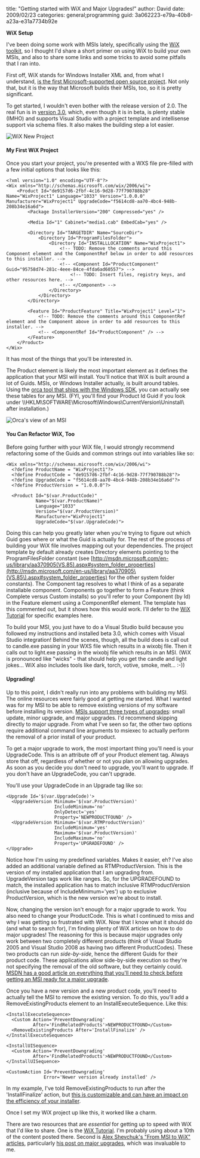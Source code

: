 
title: "Getting started with WiX and Major Upgrades!"
author: David
date: 2009/02/23
categories: general;programming
guid: 3a062223-e79a-40b8-a23a-e31a7734b92e

<strong>WiX Setup</strong> 

I've been doing some work with MSIs lately, specifically using the [WiX toolkit](http://wix.sourceforge.net/), so I thought I'd share a short primer on using WiX to build your own MSIs, and also to share some links and some tricks to avoid some pitfalls that I ran into.

First off, WiX stands for Windows Installer XML and, from what I understand, [is the first Microsoft-supported open source project](http://blogs.msdn.com/robmen/archive/2004/04/05/107709.aspx). Not only that, but it is the way that Microsoft builds their MSIs, too, so it is pretty significant. 

To get started, I wouldn't even bother with the release version of 2.0. The real fun is in [version 3.0](http://wix.sourceforge.net/downloadv3.html), which, even though it is in beta, is plenty stable (IMHO) and supports Visual Studio with a project template and intellisense support via schema files. It also makes the building step a lot easier. 

![WiX New Project](https://s3.amazonaws.com/mohundro/blog/WindowsLiveWriter/GettingstartedwithWiXandMajorUpgrades_BFD6/image_2.png)

#### My First WiX Project

Once you start your project, you're presented with a WXS file pre-filled with a few initial options that looks like this:

    <?xml version="1.0" encoding="UTF-8"?>
    <Wix xmlns="http://schemas.microsoft.com/wix/2006/wi">
        <Product Id="de9157d6-2fbf-4c16-9d28-77f790788b28" Name="WixProject1" Language="1033" Version="1.0.0.0" Manufacturer="WixProject1" UpgradeCode="f5614cd8-aa70-4bc4-948b-208b34e16a6d">
            <Package InstallerVersion="200" Compressed="yes" />

            <Media Id="1" Cabinet="media1.cab" EmbedCab="yes" />

            <Directory Id="TARGETDIR" Name="SourceDir">
                <Directory Id="ProgramFilesFolder">
                    <Directory Id="INSTALLLOCATION" Name="WixProject1">
                        <!-- TODO: Remove the comments around this Component element and the ComponentRef below in order to add resources to this installer. -->
                        <!-- <Component Id="ProductComponent" Guid="95758d74-281c-4eee-84ce-4fda6ad60557"> -->
                            <!-- TODO: Insert files, registry keys, and other resources here. -->
                        <!-- </Component> -->
                    </Directory>
                </Directory>
            </Directory>

            <Feature Id="ProductFeature" Title="WixProject1" Level="1">
                <!-- TODO: Remove the comments around this ComponentRef element and the Component above in order to add resources to this installer. -->
                <!-- <ComponentRef Id="ProductComponent" /> -->
            </Feature>
        </Product>
    </Wix>

It has most of the things that you'll be interested in. 

The Product element is likely the most important element as it defines the application that your MSI will install. You'll notice that WiX is built around a lot of Guids. MSIs, or Windows Installer actually, is built around tables. Using the [orca tool that ships with the Windows SDK](http://msdn.microsoft.com/en-us/library/aa370557.aspx), you can actually see these tables for any MSI. (FYI, you'll find your Product Id Guid if you look under \\\\HKLM\SOFTWARE\Microsoft\Windows\CurrentVersion\Uninstall\ after installation.)

![Orca's view of an MSI](https://s3.amazonaws.com/mohundro/blog/WindowsLiveWriter/GettingstartedwithWiXandMajorUpgrades_BFD6/image_4.png) 

#### You Can Refactor WiX, Too

Before going further with your WiX file, I would strongly recommend refactoring some of the Guids and common strings out into variables like so:

    <Wix xmlns="http://schemas.microsoft.com/wix/2006/wi">
      <?define ProductName = "WixProject1"?>
      <?define ProductCode = "de9157d6-2fbf-4c16-9d28-77f790788b28"?>
      <?define UpgradeCode = "f5614cd8-aa70-4bc4-948b-208b34e16a6d"?>
      <?define ProductVersion = "1.0.0.0"?>

      <Product Id="$(var.ProductCode)"
               Name="$(var.ProductName)"
               Language="1033"
               Version="$(var.ProductVersion)"
               Manufacturer="WixProject1"
               UpgradeCode="$(var.UpgradeCode)">

Doing this can help you greatly later when you're trying to figure out which Guid goes where or what the Guid is actually for. The rest of the process of building your WiX file involves mapping out your dependencies. The project template by default already creates Directory elements pointing to the ProgramFilesFolder constant (see [http://msdn.microsoft.com/en-us/library/aa370905(VS.85).aspx#system_folder_properties](http://msdn.microsoft.com/en-us/library/aa370905\(VS.85\).aspx#system_folder_properties) for the other system folder constants). The Component tag resolves to what I think of as a separate installable component. Components go together to form a Feature (think Complete versus Custom installs) so you'll refer to your Component (by Id) in the Feature element using a ComponentRef element. The template has this commented out, but it shows how this would work. I'll defer to the [WiX Tutorial](http://www.tramontana.co.hu/wix/) for specific examples here.

To build your MSI, you just have to do a Visual Studio build because you followed my instructions and installed beta 3.0, which comes with Visual Studio integration! Behind the scenes, though, all the build does is call out to candle.exe passing in your WXS file which results in a wixobj file. Then it calls out to light.exe passing in the wixobj file which results in an MSI. (WiX is pronounced like "wicks" - that should help you get the candle and light jokes... WiX also includes tools like dark, torch, votive, smoke, melt... :-))

#### Upgrading!

Up to this point, I didn't really run into any problems with building my MSI. The online resources were fairly good at getting me started. What I wanted was for my MSI to be able to remove existing versions of my software before installing its version. [MSIs support three types of upgrades](http://msdn.microsoft.com/en-us/library/aa370579\(VS.85\).aspx): small update, minor upgrade, and major upgrades. I'd recommend skipping directly to major upgrade. From what I've seen so far, the other two options require additional command line arguments to msiexec to actually perform the removal of a prior install of your product.

To get a major upgrade to work, the most important thing you'll need is your UpgradeCode. This is an attribute off of your Product element tag. Always store that off, regardless of whether or not you plan on allowing upgrades. As soon as you decide you don't need to upgrade, you'll want to upgrade. If you don't have an UpgradeCode, you can't upgrade.

You'll use your UpgradeCode in an Upgrade tag like so:

    <Upgrade Id='$(var.UpgradeCode)'>
      <UpgradeVersion Minimum='$(var.ProductVersion)'
                      IncludeMinimum='no'
                      OnlyDetect='yes'
                      Property='NEWPRODUCTFOUND' />
      <UpgradeVersion Minimum='$(var.RTMProductVersion)'
                      IncludeMinimum='yes'
                      Maximum='$(var.ProductVersion)'
                      IncludeMaximum='no'
                      Property='UPGRADEFOUND' />
    </Upgrade>

Notice how I'm using my predefined variables. Makes it easier, eh? I've also added an additional variable defined as RTMProductVersion. This is the version of my installed application that I am upgrading from. UpgradeVersion tags work like ranges. So, for the UPGRADEFOUND to match, the installed application has to match inclusive RTMProductVersion (inclusive because of IncludeMinimum='yes') up to exclusive ProductVersion, which is the new version we're about to install.

Now, changing the version isn't enough for a major upgrade to work. You also need to change your ProductCode. This is what I continued to miss and why I was getting so frustrated with WiX. Now that I know what it should do (and what to search for), I'm finding plenty of WiX articles on how to do major upgrades! The reasoning for this is because major upgrades only work between two completely different products (think of Visual Studio 2005 and Visual Studio 2008 as having two different ProductCodes). These two products can run *side-by-side*, hence the different Guids for their product code. These applications allow side-by-side execution so they're not specifying the removal of the old software, but they certainly could. [MSDN has a good article on everything that you'll need to check before getting an MSI ready for a major upgrade](http://msdn.microsoft.com/en-us/library/aa370837\(VS.85\).aspx).

Once you have a new version and a new product code, you'll need to actually tell the MSI to remove the existing version. To do this, you'll add a RemoveExistingProducts element to an InstallExecuteSequence. Like this:

    <InstallExecuteSequence>
      <Custom Action='PreventDowngrading'
              After='FindRelatedProducts'>NEWPRODUCTFOUND</Custom>
      <RemoveExistingProducts After='InstallFinalize' />
    </InstallExecuteSequence>

    <InstallUISequence>
      <Custom Action='PreventDowngrading'
              After='FindRelatedProducts'>NEWPRODUCTFOUND</Custom>
    </InstallUISequence>

    <CustomAction Id='PreventDowngrading'
                  Error='Newer version already installed' />

In my example, I've told RemoveExistingProducts to run after the 'InstallFinalize' action, but [this is customizable and can have an impact on the efficiency of your installer](http://msdn.microsoft.com/en-us/library/aa371197\(VS.85\).aspx).

Once I set my WiX project up like this, it worked like a charm.

There are two resources that are *essential* for getting up to speed with WiX that I'd like to share. One is the [WiX Tutorial](http://www.tramontana.co.hu/wix/). I'm probably using about a 10th of the content posted there. Second is [Alex Shevchuk's "From MSI to WiX" articles](http://blogs.technet.com/alexshev/pages/from-msi-to-wix.aspx), particularly [his post on major upgrades](http://blogs.technet.com/alexshev/archive/2008/02/15/from-msi-to-wix-part-8-major-upgrade.aspx), which was invaluable to me.

